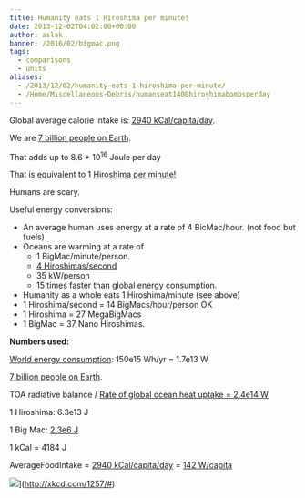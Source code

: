```yaml
---
title: Humanity eats 1 Hiroshima per minute!
date: 2013-12-02T04:02:00+00:00
author: aslak
banner: /2016/02/bigmac.png
tags:
  - comparisons
  - units
aliases:
  - /2013/12/02/humanity-eats-1-hiroshima-per-minute/
  - /Home/Miscellaneous-Debris/humanseat1400hiroshimabombsperday
---
```

Global average calorie intake is: [2940 kCal/capita/day](http://www.who.int/nutrition/topics/3_foodconsumption/en/).

We are [7 billion people on Earth](http://en.wikipedia.org/wiki/World_population).

<!--more-->
That adds up to 8.6 * 10<sup>16</sup> Joule per day

That is equivalent to 1 [Hiroshima per minute!](http://en.wikipedia.org/wiki/List_of_unusual_units_of_measurement#Energy)

Humans are scary.

Useful energy conversions:

  * An average human uses energy at a rate of 4 BicMac/hour. (not food but fuels)
  * Oceans are warming at a rate of
      * 1 BigMac/minute/person.
      * [4 Hiroshimas/second](http://4hiroshimas.com/)
      * 35 kW/person
      * 15 times faster than global energy consumption.
  * Humanity as a whole eats 1 Hiroshima/minute (see above)
  * 1 Hiroshima/second = 14 BigMacs/hour/person OK
  * 1 Hiroshima = 27 MegaBigMacs
  * 1 BigMac = 37 Nano Hiroshimas.

**Numbers used:**

[World energy consumption](http://en.wikipedia.org/wiki/World_energy_consumption): 150e15 Wh/yr = 1.7e13 W

[7 billion people on Earth](http://en.wikipedia.org/wiki/World_population).

TOA radiative balance / [Rate of global ocean heat uptake = 2.4e14 W](http://www.skepticalscience.com/4-Hiroshima-bombs-worth-of-heat-per-second.html)

1 Hiroshima: 6.3e13 J

1 Big Mac: [2.3e6 J](http://en.wikipedia.org/wiki/Big_Mac)

1 kCal = 4184 J

AverageFoodIntake = [2940 kCal/capita/day](http://www.who.int/nutrition/topics/3_foodconsumption/en/) = [142 W/capita](https://www.google.com/search?hl=en&q=2940+kcal%2Fday+in+watts)

![](/2016/02/monster.png)](http://xkcd.com/1257/#)
